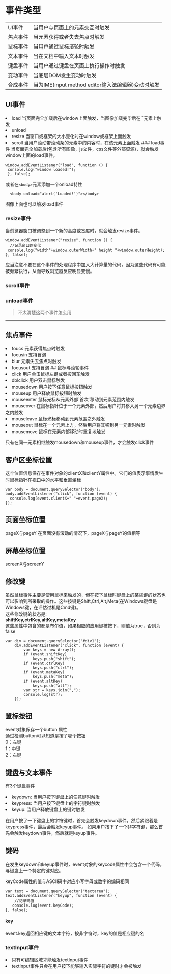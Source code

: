 # 事件类型
<table>
<tr><td>UI事件</td><td>当用户与页面上的元素交互时触发</td></tr>
<tr><td>焦点事件</td><td>当元素获得或者失去焦点时触发</td></tr>
<tr><td>鼠标事件</td><td>当用户通过鼠标滚轮时触发</td></tr>
<tr><td>文本事件</td><td>当在文档中输入文本时触发</td></tr>
<tr><td>键盘事件</td><td>当用户通过键盘在页面上执行操作时触发</td></tr>
<tr><td>变动事件</td><td>当底层DOM发生变动时触发</td></tr>
<tr><td>合成事件</td><td>当为IME(input method editor输入法编辑器)变动时触发</td></tr>
</table>

## UI事件
<li>load  当页面完全加载后在window上面触发，当图像加载完毕后在`<img>`元素上触发  
<li>unload  
<li>resize 当窗口或框架的大小变化时在window或框架上面触发  
<li>scroll 当用户滚动带滚动条的元素中的内容时，在该元素上面触发  
### load事件
当页面完全加载后(包含所有图像，js文件，css文件等外部资源)，就会触发window上面的load事件。  

    window.addEventListener("load", function () {
     console.log("window loaded!");
     }, false);
或者在`<body>`元素添加一个onload特性  

      <body onload="alert('Loaded!')"></body>
图像上面也可以触发load事件
### resize事件
当浏览器窗口被调整到一个新的高度或宽度时，就会触发resize事件。  

    window.addEventListener("resize", function () {
      //记录窗口的变化
     console.log("width"+window.outerWidth+" height "+window.outerHeight);
    }, false);
应当注意不要在这个事件的处理程序中加入大计算量的代码，因为这些代码有可能被频繁执行，从而导致浏览器反应明显变慢。  
### scroll事件
### unload事件
>不太清楚这两个事件怎么用

----
## 焦点事件
<li>foucs  元素获得焦点时触发
<li>focusin 支持冒泡  
<li>blur  元素失去焦点时触发  
<li>focusout 支持冒泡
## 鼠标与滚轮事件
<li>click 用户单击鼠标左键或者按回车触发  
<li>dblclick 用户双击鼠标触发
<li>mousedown 用户按下任意鼠标按钮触发
<li>mouseup 用户释放鼠标按钮时触发  
<li>mouseenter 鼠标光标从元素外部`首次`移动到元素范围内触发
<li>mouseover 在鼠标指针位于一个元素外部，然后用户将其移入另一个元素边界之内触发
<li>mouseleave 鼠标光标移动到元素范围之外触发  
<li>mouseout 鼠标在一个元素上方，然后用户将其移到另一元素时触发
<li>mousemove 鼠标在元素内部移动时重复地触发


只有在同一元素相继触发mousedown和mouseup事件，才会触发click事件  
## 客户区坐标位置

这个位置信息保存在事件对象的clientX和clientY属性中。它们的值表示事情发生时鼠标指针在视口中的水平和垂直坐标  

    var body = document.querySelector("body");
    body.addEventListener("click", function (event) {
      console.log(event.clientX+" "+event.pageX);
    });
## 页面坐标位置
pageX与pageY
在页面没有滚动的情况下，pageX与pageY的值相等
## 屏幕坐标位置
screenX与screenY
## 修改键
虽然鼠标事件主要是使用鼠标来触发的，但在按下鼠标时键盘上的某些键的状态也可以影响到所采取的操作。这些按键是Shift,Ctrl,Alt,Meta(在Windows键盘是Windows键，在评估过机是Cmd键)。  
这些修改键的状态是:   
<strong>shiftKey,ctrlKey,altKey,metaKey</strong>  
这些属性中包含的都是布尔值，如果相应的应用键被按下，则值为true，否则为false  

    var div = document.querySelector("#div1");
        div.addEventListener("click", function (event) {
            var keys = new Array();
            if (event.shiftKey)
                keys.push("shift");
            if (event.ctrlKey)
                keys.push("ctrl");
            if (event.metaKey)
                keys.push("meta");
            if (event.altKey)
                keys.push("alt");
            var str = keys.join(",");
            console.log(str);
        });
## 鼠标按钮
event对象保存一个button 属性   
通过检测button可以知道是按了哪个按钮  
0：左键  
1：中键  
2：右键  

## 键盘与文本事件
有3个键盘事件  
<li>keydown: 当用户按下键盘上的任意键时触发
<li>keypress: 当用户按下键盘上的字符键时触发
<li>keyup: 当用户释放键盘上的键时触发  

在用户按了一下键盘上的字符键时，首先会触发keydown事件，然后紧跟着是keypress事件，最后会触发keyup事件。
如果用户按下了一个非字符键，那么首先会触发keydown事件，然后就是keyup事件。
## 键码
在发生keydown和keyup事件时，event对象的keycode属性中会包含一个代码，与键盘上一个特定的键对应。  

keyCode属性的值与ASCII码中对应小写字母或数字的编码相同  

    var text = document.querySelector("textarea");
    text.addEventListener("keyup", function (event) {
        //记录码值
       console.log(event.keyCode);
    }, false);
#### key
event.key返回相应键的文本字符，按非字符时，key的值是相应键的名
### textInput事件
<li>只有可编辑区域才能触发textInput事件
<li>textInput事件只会在用户按下能够输入实际字符的键时才会被触发
